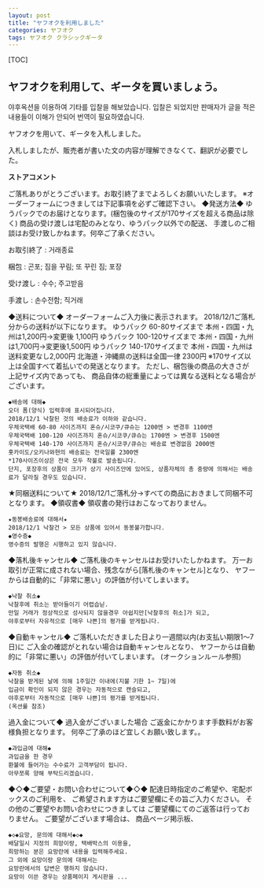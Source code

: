 ```yaml
---
layout: post
title: "ヤフオクを利用しました"
categories: ヤフオク
tags: ヤフオク クラシックギータ
---
```


[TOC]

## ヤフオクを利用して、ギータを買いましょう。

야후옥션을 이용하여 기타를 입찰을 해보았습니다.
입찰은 되었지만 판매자가 글을 적은 내용들이 이해가 안되어 번역이 필요하였습니다.

ヤフオクを用いて、ギータを入札しました。

入札しましたが、販売者が書いた文の内容が理解できなくて、翻訳が必要でした。



**ストアコメント**

ご落札ありがとうございます。お取引終了までよろしくお願いいたします。
 ※オーダーフォームにつきましては下記事項を必ずご確認下さい。
 ◆発送方法◆
 ゆうパックでのお届けとなります。(梱包後のサイズが170サイズを超える商品は除く)
 商品の受け渡しは宅配のみとなり、ゆうパック以外での配送、
 手渡しのご相談はお受け致しかねます。何卒ご了承ください。



お取引終了 : 거래종료

梱包 : 곤포; 짐을 꾸림; 또 꾸린 짐; 포장

受け渡し : 수수; 주고받음

手渡し : 손수전함; 직거래



◆送料について◆
オーダーフォームご入力後に表示されます。 
2018/12/1ご落札分からの送料が以下になります。 
ゆうパック 60-80サイズまで 本州・四国・九州は1,200円→変更後 1,100円
ゆうパック 100-120サイズまで 本州・四国・九州は1,700円→変更後1,500円
ゆうパック 140-170サイズまで 本州・四国・九州は送料変更なし2,000円
北海道・沖縄県の送料は全国一律 2300円
※170サイズ以上は全国すべて着払いでの発送となります。 
ただし、梱包後の商品の大きさが上記サイズ内であっても、
商品自体の総重量によっては異なる送料となる場合がございます。

```
◆배송에 대해◆
오더 폼(양식) 입력후에 표시되어집니다.
2018/12/1 낙찰된 것의 배송료가 이하와 같습니다.
우체국택배 60-80 사이즈까지 혼슈/시코쿠/큐슈는 1200엔 > 변경후 1100엔
우체국택배 100-120 사이즈까지 혼슈/시코쿠/큐슈는 1700엔 > 변경후 1500엔
우체국택배 140-170 사이즈까지 혼슈/시코쿠/큐슈는 배송료 변경없음 2000엔
홋카이도/오키나와현의 배송료는 전국일률 2300엔
*170사이즈이상은 전국 모두 착불로 발송됩니다.
단지, 포장후의 상품이 크기가 상기 사이즈안에 있어도, 상품자체의 총 중량에 의해서는 배송료가 달라질 경우도 있습니다.

```



★同梱送料について★
2018/12/1ご落札分→すべての商品におきまして同梱不可となります。
◆領収書◆
領収書の発行はおこなっておりません。

```
★동봉배송료에 대해서★
2018/12/1 낙찰건 > 모든 상품에 있어서 동봉불가합니다.
◆영수증◆
영수증의 발행은 시행하고 있지 않습니다.
```



◆落札後キャンセル◆
ご落札後のキャンセルはお受けいたしかねます。 
万一お取引が正常に成されない場合、残念ながら[落札後のキャンセル]となり、 
ヤフーからは自動的に「非常に悪い」の評価が付いてしまいます。 

```
◆낙찰 취소◆
낙찰후에 취소는 받아들이기 어렵습닏.
만일 거래가 정상적으로 성사되지 않을경우 아쉽지만[낙찰후의 취소]가 되고,
야후로부터 자유적으로 [매우 나쁜]의 평가를 받게됩니다.
```



◆自動キャンセル◆ 
ご落札いただきました日より一週間以内(お支払い期限1～7日)に
ご入金の確認がとれない場合は自動キャンセルとなり、
ヤフーからは自動的に「非常に悪い」の評価が付いてしまいます。 
(オークションルール参照)

```
◆자동 취소◆ 
낙찰을 받게된 날에 의해 1주일간 이내에(지불 기한 1~ 7일)에
입금이 확인이 되지 않은 경우는 자동적으로 캔슬되고,
야후로부터 자동적으로 [매우 나쁜]의 평가를 받게됩니다.
(옥션룰 참조)
```



過入金について◆
過入金がございました場合
ご返金にかかります手数料がお客様負担となります。
何卒ご了承のほど宜しくお願い致します。。 

```
◆과입금에 대해◆
과입금을 한 경우
환불에 들어가는 수수료가 고객부담이 됩니다.
아무쪼록 양해 부탁드리겠습니다.
```



◆◇◆ご要望・お問い合わせについて◆◇◆
配達日時指定のご希望や、宅配ボックスのご利用を、
ご希望されます方はご要望欄にその旨ご入力ください。
その他のご要望やお問い合わせにつきましては
ご要望欄にてのご返答は行っておりません。
ご要望がございます場合は、
商品ページ掲示板、

```
◆◇◆요망, 문의에 대해서◆◇◆
배달일시 지정의 희망이랑, 택배박스의 이용을,
희망하는 분은 요망란에 내용을 입력해주세요.
그 외에 요망이랑 문의에 대해서는
요망란에서의 답변은 행하지 않습니다.
요망이 이쓴 경우는 상품페이지 게시판을 ...
```

